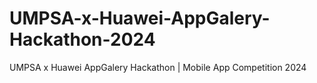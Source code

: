 # UMPSA-x-Huawei-AppGalery-Hackathon-2024
UMPSA x Huawei AppGalery Hackathon | Mobile App Competition 2024 
